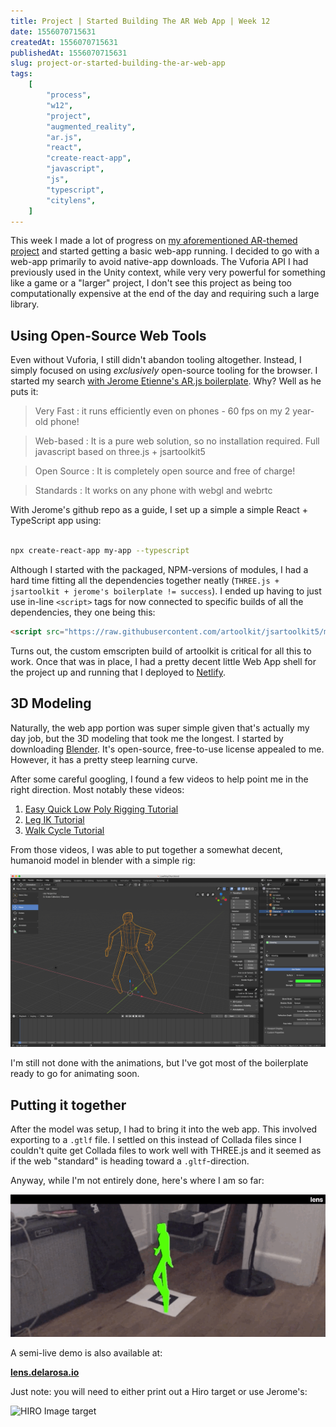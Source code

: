```yaml
---
title: Project | Started Building The AR Web App | Week 12
date: 1556070715631
createdAt: 1556070715631
publishedAt: 1556070715631
slug: project-or-started-building-the-ar-web-app
tags:
    [
        "process",
        "w12",
        "project",
        "augmented_reality",
        "ar.js",
        "react",
        "create-react-app",
        "javascript",
        "js",
        "typescript",
        "citylens",
    ]
---
```


This week I made a lot of progress on [my aforementioned AR-themed project](http://localhost:8000/posts/final-project-research-phase) and started getting a basic web-app running. I decided to go with a web-app primarily to avoid native-app downloads. The Vuforia API I had previously used in the Unity context, while very very powerful for something like a game or a "larger" project, I don't see this project as being too computationally expensive at the end of the day and requiring such a large library.

## Using Open-Source Web Tools

Even without Vuforia, I still didn't abandon tooling altogether. Instead, I simply focused on using _exclusively_ open-source tooling for the browser. I started my search [with Jerome Etienne's AR.js boilerplate](https://github.com/jeromeetienne/AR.js). Why? Well as he puts it:

> Very Fast : it runs efficiently even on phones - 60 fps on my 2 year-old phone!

> Web-based : It is a pure web solution, so no installation required. Full javascript based on three.js + jsartoolkit5

> Open Source : It is completely open source and free of charge!

> Standards : It works on any phone with webgl and webrtc

With Jerome's github repo as a guide, I set up a simple a simple React + TypeScript app using:

```bash

npx create-react-app my-app --typescript
```

Although I started with the packaged, NPM-versions of modules, I had a hard time fitting all the dependencies together neatly (`THREE.js + jsartoolkit + jerome's boilerplate != success`). I ended up having to just use in-line `<script>` tags for now connected to specific builds of all the dependencies, they one being this:

```html
<script src="https://raw.githubusercontent.com/artoolkit/jsartoolkit5/master/build/artoolkit.min.js"></script>
```

Turns out, the custom emscripten build of artoolkit is critical for all this to work. Once that was in place, I had a pretty decent little Web App shell for the project up and running that I deployed to [Netlify](https://netlify.com).

## 3D Modeling

Naturally, the web app portion was super simple given that's actually my day job, but the 3D modeling that took me the longest. I started by downloading [Blender](blender.org). It's open-source, free-to-use license appealed to me. However, it has a pretty steep learning curve.

After some careful googling, I found a few videos to help point me in the right direction. Most notably these videos:

1. [Easy Quick Low Poly Rigging Tutorial](https://www.youtube.com/watch?v=cp1YRaTZBfw)
2. [Leg IK Tutorial](https://www.youtube.com/watch?v=gH5uATTTYB4)
3. [Walk Cycle Tutorial](https://www.youtube.com/watch?v=DuUWxUitJos)

From those videos, I was able to put together a somewhat decent, humanoid model in blender with a simple rig:

![](./blendering.png)

I'm still not done with the animations, but I've got most of the boilerplate ready to go for animating soon.

## Putting it together

After the model was setup, I had to bring it into the web app. This involved exporting to a `.gtlf` file. I settled on this instead of Collada files since I couldn't quite get Collada files to work well with THREE.js and it seemed as if the web "standard" is heading toward a `.gltf`-direction.

Anyway, while I'm not entirely done, here's where I am so far:

![](./demo-v0.gif)

A semi-live demo is also available at:

**[lens.delarosa.io](https://lens.delarosa.io)**

Just note: you will need to either print out a Hiro target or use Jerome's:

![HIRO Image target](https://jeromeetienne.github.io/AR.js/data/images/HIRO.jpg)
